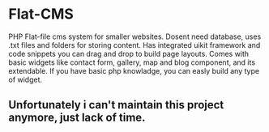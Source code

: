 # Flat-CMS
PHP Flat-file cms system for smaller websites. Dosent need database, uses .txt files and folders for storing content.
Has integrated uikit framework and code snippets you can drag and drop to build page layouts. Comes with basic widgets 
like contact form, gallery, map and blog component, and its extendable. If you have basic php knowladge, you can easly build any type of widget.

## Unfortunately i can't maintain this project anymore, just lack of time.

